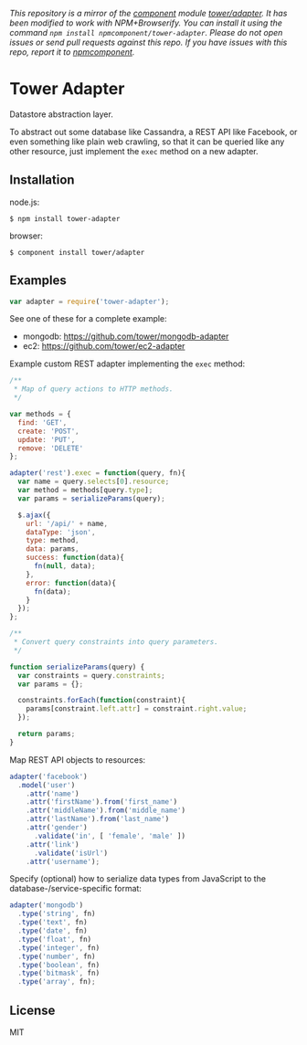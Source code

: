 *This repository is a mirror of the [component](http://component.io) module [tower/adapter](http://github.com/tower/adapter). It has been modified to work with NPM+Browserify. You can install it using the command `npm install npmcomponent/tower-adapter`. Please do not open issues or send pull requests against this repo. If you have issues with this repo, report it to [npmcomponent](https://github.com/airportyh/npmcomponent).*
# Tower Adapter

Datastore abstraction layer.

To abstract out some database like Cassandra, a REST API like Facebook, or even something like plain web crawling, so that it can be queried like any other resource, just implement the `exec` method on a new adapter.

## Installation

node.js:

```
$ npm install tower-adapter
```

browser:

```
$ component install tower/adapter
```

## Examples

```js
var adapter = require('tower-adapter');
```

See one of these for a complete example:

- mongodb: https://github.com/tower/mongodb-adapter
- ec2: https://github.com/tower/ec2-adapter

Example custom REST adapter implementing the `exec` method:

```js
/**
 * Map of query actions to HTTP methods.
 */

var methods = {
  find: 'GET',
  create: 'POST',
  update: 'PUT',
  remove: 'DELETE'
};

adapter('rest').exec = function(query, fn){
  var name = query.selects[0].resource;
  var method = methods[query.type];
  var params = serializeParams(query);

  $.ajax({
    url: '/api/' + name,
    dataType: 'json',
    type: method,
    data: params,
    success: function(data){
      fn(null, data);
    },
    error: function(data){
      fn(data);
    }
  });
};

/**
 * Convert query constraints into query parameters.
 */

function serializeParams(query) {
  var constraints = query.constraints;
  var params = {};

  constraints.forEach(function(constraint){
    params[constraint.left.attr] = constraint.right.value;
  });

  return params;
}
```

Map REST API objects to resources:

```js
adapter('facebook')
  .model('user')
    .attr('name')
    .attr('firstName').from('first_name')
    .attr('middleName').from('middle_name')
    .attr('lastName').from('last_name')
    .attr('gender')
      .validate('in', [ 'female', 'male' ])
    .attr('link')
      .validate('isUrl')
    .attr('username');
```

Specify (optional) how to serialize data types from JavaScript to the database-/service-specific format:

```js
adapter('mongodb')
  .type('string', fn)
  .type('text', fn)
  .type('date', fn)
  .type('float', fn)
  .type('integer', fn)
  .type('number', fn)
  .type('boolean', fn)
  .type('bitmask', fn)
  .type('array', fn);
```

## License

MIT
